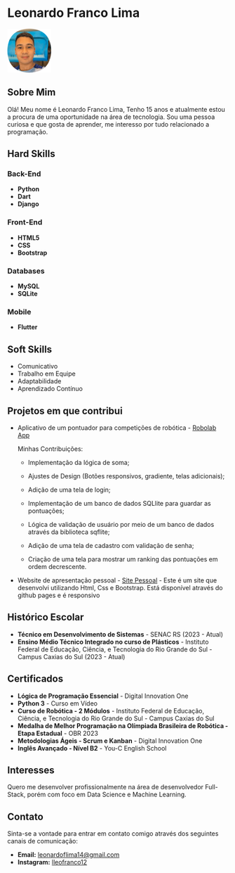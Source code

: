 # Leonardo Franco Lima

![My Photo](/assets/img-rounded.png)

## Sobre Mim

Olá! Meu nome é Leonardo Franco Lima, Tenho 15 anos e atualmente estou a procura de uma oportunidade na área de tecnologia. Sou uma pessoa curiosa e que gosta de aprender, me interesso por tudo relacionado a programação.

## Hard Skills

### Back-End

- **Python**
- **Dart**
- **Django**

### Front-End

- **HTML5**
- **CSS**
- **Bootstrap**

### Databases

- **MySQL**
- **SQLite**

### Mobile

- **Flutter**

## Soft Skills

- Comunicativo
- Trabalho em Equipe
- Adaptabilidade
- Aprendizado Contínuo

## Projetos em que contribui

- Aplicativo de um pontuador para competições de robótica - [Robolab App](https://github.com/coimbrox/pontuador_robolab)
  
  Minhas Contribuições:
  - Implementação da lógica de soma;
  
  - Ajustes de Design (Botões responsivos, gradiente, telas adicionais);
    
  - Adição de uma tela de login;
    
  - Implementação de um banco de dados SQLlite para guardar as pontuações;
    
  - Lógica de validação de usuário por meio de um banco de dados através da biblioteca sqflite;
    
  - Adição de uma tela de cadastro com validação de senha;
    
  - Criação de uma tela para mostrar um ranking das pontuações em ordem decrescente.

 - Website de apresentação pessoal - [Site Pessoal](https://leonardo-franco.github.io/)
       - Este é um site que desenvolvi utilizando Html, Css e Bootstrap. Está disponível através do github pages
       e é responsivo

## Histórico Escolar

- **Técnico em Desenvolvimento de Sistemas** - SENAC RS (2023 - Atual)
- **Ensino Médio Técnico Integrado no curso de Plásticos** - Instituto Federal de Educação, Ciência, e Tecnologia do Rio Grande do Sul - Campus Caxias do Sul (2023 - Atual)

## Certificados

- **Lógica de Programação Essencial** - Digital Innovation One
- **Python 3** - Curso em Vídeo
- **Curso de Robótica - 2 Módulos** - Instituto Federal de Educação, Ciência, e Tecnologia do Rio Grande do Sul - Campus Caxias do Sul
- **Medalha de Melhor Programação na Olímpiada Brasileira de Robótica - Etapa Estadual** - OBR 2023
- **Metodologias Ágeis - Scrum e Kanban** - Digital Innovation One
- **Inglês Avançado - Nível B2** - You-C English School

## Interesses

Quero me desenvolver profissionalmente na área de desenvolvedor Full-Stack, porém com foco em Data Science e Machine Learning.

## Contato

Sinta-se a vontade para entrar em contato comigo através dos seguintes canais de comunicação:

- **Email:** <leonardoflima14@gmail.com>
- **Instagram:** [lleofranco12](https://www.instagram.com/lleofranco12/)
